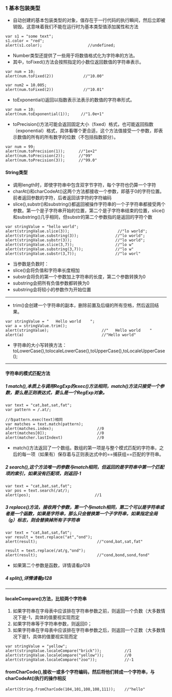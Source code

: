 ### 1 基本包装类型
- 自动创建的基本包装类型的对象，值存在于一行代码的执行瞬间，然后立即被销毁。这意味着我们不能在运行时为基本类型值添加属性和方法
```
var s1 = "some text";
s1.color = "red";
alert(s1.color);                    //undefined;
```
- Number类型还提供了一些用于将数值格式化为字符串的方法。
- 其中，toFixed()方法会按照指定的小数位返回数值的字符串表示。
```
var num = 10;
alert(num.toFixed(2))             //"10.00"

var num2 = 10.005;
alert(num.toFixed(2))             //"10.01"

```
- toExponential()返回以指数表示法表示的数值的字符串形式。
```
var num = 10;
alert(num.toExponential(1));     //"1.0e+1"

```
- toPrecision()方法可能会返回固定大小（fixed）格式，也可能返回指数（exponential）格式，具体看哪个更合适，这个方法值接受一个参数，即表示数值的所有的所有数字的位数（不包括指数部分）。
```
var num = 99;
alert(num.toPrecision(1));      //"1e+2"
alert(num.toPrecision(2));      //"99"
alert(num.toPrecision(3));      //"99.0"
```

#### String类型
- 调用length时，即使字符串中包含双字节字符，每个字符也仍算一个字符
- charAt()和charCodeAt()这两个方法都接收一个参数，即基于0的字符位置。前者返回参数的字符，后者返回该字符的字符编码
- slice(),substr()和substring()都返回被操作字符串的一个子字符串都接受两个参数。第一个是子字符串开始的位置，第二个是子字符串结束的位置，slice()和substring()几乎相同，但substr的第二个参数指的是返回的字符个数
```
var stringValue = "hello world";
alert(stringValue.slice(3));                     //"lo world";
alert(stringValue.substring(3));                //"lo world";
alert(stringValue.substr(3));                   //"lo world";
alert(stringValue.slice(3,7));                  //"lo w"
alert(stringValue.substring(3,7));              //"lo w"
alert(stringValue.substr(3,7));                 //"lo worl"
```
- 当参数是负数时：
- slice()会将负值和字符串长度相加
- substr会将负的第一个参数加上字符串的长度，第二个参数转换为0
- substring会把所有负值参数都转换为0
- substring会将较小的参数作为开始位置
***
- trim()会创建一个字符串的副本，删除前置及后缀的所有空格，然后返回结果。
```
var stringValue = "   Hello world    ";
var a = stringValue.trim();
alert(stringValue);                       //"   Hello world    "
alert(a)                                  //"Hello world"
```
- 字符串的大小写转换方法：toLowerCase(),tolocaleLowerCase(),toUpperCase(),toLocaleUpperCase();
***
#### 字符串的模式匹配方法
##### 1 match(),本质上与调用RegExp的exec()方法相同，match()方法只接受一个参数，要么是正则表达式，要么是一个RegExp对象。
```
var text = "cat,bat,sat,fat";
var pattern = /.at/;

//与pattern.exec(text)相同
var matches = text.match(pattern);
alert(matches.index);                   //0
alert(matches[0]);                      //0
alert(matcher.lastIndext)               //0
```
- match()方法返回了一个数组。数组的第一项是与整个模式匹配的字符串，之后的每一项（如果有）保存着与正则表达式中的==捕获组==匹配的字符串。

##### 2 search(),这个方法唯一的参数与match相同，但返回的是字符串中第一个匹配项的索引，如果没有匹配项，则返回-1
```
var text = "cat,bat,sat,fat";
var pos = text.search(/at/);
alert(pos);                            //1
```

##### 3 replace()方法，接收两个参数，第一个与match相同，第二个可以是字符串或者是一个函数，如果是字符串，那么只会替换第一个子字符串，如果指定全局（g）标志，则会替换掉所有子字符串
```
var text = "cat,bat,sat,fat";
var result = text.replace("at","ond");
alert(result);                          //"cond,bat,sat,fat"

result = text.replace(/at/g,"ond");
alert(result);                          //"cond,bond,sond,fond"
```
- 如果第二个参数是函数，详情请看p128

##### 4 split(),详情请看p128
***
#### localeCompare()方法，比较两个字符串
1. 如果字符串在字母表中应该排在字符串参数之前，则返回一个负数（大多数情况下是-1，具体的值要视实现而定
2. 如果字符串等于字符串参数，则返回0；
3. 如果字符串在字母表中应该排在字符串参数之后，则返回一个正数（大多数情况下是1，具体的值要视实现而定
```
var stringValue = "yellow";
alert(stringValue.localeCompare("brick"));          //1
alert(stringValue.localeCompare("yellow"));         //0
alert(stringValue.localeCompare("zoo"));            //-1
```
#### fromCharCode(),接收一或多个字符编码，然后将他们转成一个字符串，与charCodeAt()执行的操作相反
```
alert(String.fromCharCode(104,101,108,108,111));    //"hello"
```